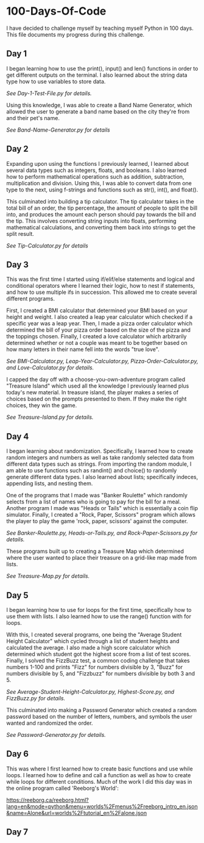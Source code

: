 # 100-Days-Of-Code
I have decided to challenge myself by teaching myself Python in 100 days. This file documents my progress during this challenge.

## Day 1
I began learning how to use the print(), input() and len() functions in order to get different outputs on the terminal. I also learned about the string data type how to use variables to store data.

*See Day-1-Test-File.py for details.*

Using this knowledge, I was able to create a Band Name Generator, which allowed the user to generate a band name based on the city they're from and their pet's name.

*See Band-Name-Generator.py for details*

## Day 2

Expanding upon using the functions I previously learned, I learned about several data types such as integers, floats, and booleans. I also learned how to perform mathematical operations such as addition, subtraction, multiplication and division. Using this, I was able to convert data from one type to the next, using f-strings and functions such as str(), int(), and float().


This culminated into building a tip calculator. The tip calculator takes in the total bill of an order, the tip percentage, the amount of people to split the bill into, and produces the amount each person should pay towards the bill and the tip. This involves converting string inputs into floats, performing mathematical calculations, and converting them back into strings to get the split result.

*See Tip-Calculator.py for details*

## Day 3

This was the first time I started using if/elif/else statements and logical and conditional operators where I learned their logic, how to nest if statements, and how to use multiple ifs in succession. This allowed me to create several different programs.

First, I created a BMI calculator that determined your BMI based on your height and weight. I also created a leap year calculator which checked if a specific year was a leap year. Then, I made a pizza order calculator which determined the bill of your pizza order based on the size of the pizza and the toppings chosen. Finally, I created a love calculator which arbitrarily determined whether or not a couple was meant to be together based on how many letters in their name fell into the words "true love".

*See BMI-Calculator.py, Leap-Year-Calculator.py, Pizza-Order-Calculator.py, and Love-Calculator.py for details.*

I capped the day off with a choose-you-own-adventure program called "Treasure Island" which used all the knowledge I previously learned plus today's new material. In treasure island, the player makes a series of choices based on the prompts presented to them. If they make the right choices, they win the game.

*See Treasure-Island.py for details.*

## Day 4

I began learning about randomization. Specifically, I learned how to create random integers and numbers as well as take randomly selected data from different data types such as strings. From importing the random module, I am able to use functions such as randint() and choice() to randomly generate different data types. I also learned about lists; specifically indeces, appending lists, and nesting them.

One of the programs that I made was "Banker Roulette" which randomly selects from a list of names who is going to pay for the bill for a meal. Another program I made was "Heads or Tails" which is essentially a coin flip simulator. Finally, I created a "Rock, Paper, Scissors" program which allows the player to play the game 'rock, paper, scissors' against the computer.

*See Banker-Roulette.py, Heads-or-Tails.py, and Rock-Paper-Scissors.py for details.*

These programs built up to creating a Treasure Map which determined where the user wanted to place their treasure on a grid-like map made from lists.

*See Treasure-Map.py for details.*

## Day 5

I began learning how to use for loops for the first time, specifically how to use them with lists. I also learned how to use the range() function with for loops.

With this, I created several programs, one being the "Average Student Height Calculator" which cycled through a list of student heights and calculated the average. I also made a high score calculator which determined which student got the highest score from a list of test scores. Finally, I solved the FizzBuzz test, a common coding challenge that takes numbers 1-100 and prints "Fizz" for numbers divisible by 3, "Buzz" for numbers divisible by 5, and "Fizzbuzz" for numbers divisible by both 3 and 5.

*See Average-Student-Height-Calculator.py, Highest-Score.py, and FizzBuzz.py for details.*

This culminated into making a Password Generator which created a random password based on the number of letters, numbers, and symbols the user wanted and randomized the order.

*See Password-Generator.py for details.*

## Day 6

This was where I first learned how to create basic functions and use while loops. I learned how to define and call a function as well as how to create while loops for different conditions. Much of the work I did this day was in the online program called 'Reeborg's World':

 https://reeborg.ca/reeborg.html?lang=en&mode=python&menu=worlds%2Fmenus%2Freeborg_intro_en.json&name=Alone&url=worlds%2Ftutorial_en%2Falone.json

## Day 7

